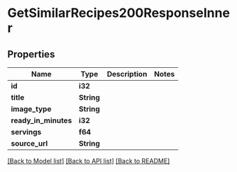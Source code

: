 # GetSimilarRecipes200ResponseInner

## Properties

Name | Type | Description | Notes
------------ | ------------- | ------------- | -------------
**id** | **i32** |  | 
**title** | **String** |  | 
**image_type** | **String** |  | 
**ready_in_minutes** | **i32** |  | 
**servings** | **f64** |  | 
**source_url** | **String** |  | 

[[Back to Model list]](../README.md#documentation-for-models) [[Back to API list]](../README.md#documentation-for-api-endpoints) [[Back to README]](../README.md)


